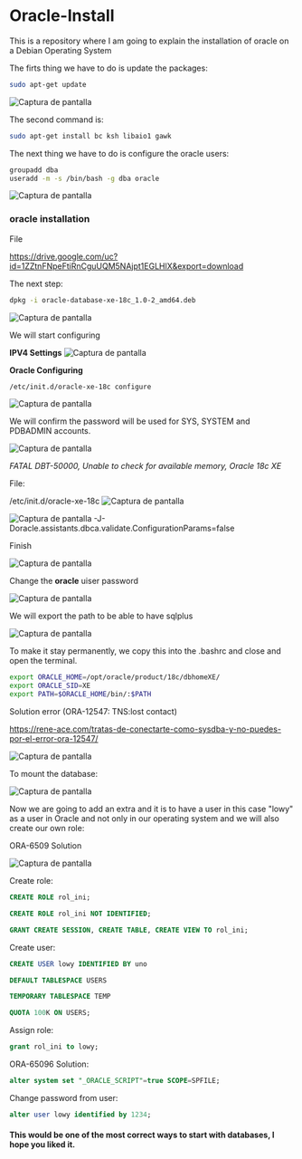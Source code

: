 # Oracle-Install
This is a repository where I am going to explain the installation of oracle on a Debian Operating System

The firts thing we have to do is update the packages:

``` bash
sudo apt-get update
```
![Captura de pantalla](https://raw.githubusercontent.com/Lowyy12/Oracle-Install/main/fotos/Screenshot_20231102_134917.png)

The second command is: 
``` bash
sudo apt-get install bc ksh libaio1 gawk
```

The next thing we have to do is configure the oracle users:

```bash
groupadd dba
useradd -m -s /bin/bash -g dba oracle
```

![Captura de pantalla](https://raw.githubusercontent.com/Lowyy12/Oracle-Install/main/fotos/Screenshot_20231102_135136.png)

### oracle installation

File

https://drive.google.com/uc?id=1ZZtnFNpeFtiRnCguUQM5NAjpt1EGLHlX&export=download

The next step:

```bash
dpkg -i oracle-database-xe-18c_1.0-2_amd64.deb
```

![Captura de pantalla](https://raw.githubusercontent.com/Lowyy12/Oracle-Install/main/fotos/Screenshot_20231102_141919.png)

We will start configuring

__IPV4 Settings__
![Captura de pantalla](https://raw.githubusercontent.com/Lowyy12/Oracle-Install/main/fotos/Screenshot_20231102_142144.png)

**Oracle Configuring**

```bash
/etc/init.d/oracle-xe-18c configure
```

![Captura de pantalla](https://raw.githubusercontent.com/Lowyy12/Oracle-Install/main/fotos/Screenshot_20231102_143021.png)

We will confirm the password will be used for SYS, SYSTEM and PDBADMIN accounts.

![Captura de pantalla](https://raw.githubusercontent.com/Lowyy12/Oracle-Install/main/fotos/Screenshot_20231102_144752.png)

_FATAL DBT-50000, Unable to check for available memory, Oracle 18c XE_

File:

/etc/init.d/oracle-xe-18c
![Captura de pantalla](https://raw.githubusercontent.com/Lowyy12/Oracle-Install/main/fotos/Screenshot_20231102_145023.png)

![Captura de pantalla](https://raw.githubusercontent.com/Lowyy12/Oracle-Install/main/fotos/Screenshot_20231102_145109.png)
-J-Doracle.assistants.dbca.validate.ConfigurationParams=false

Finish

![Captura de pantalla](https://raw.githubusercontent.com/Lowyy12/Oracle-Install/main/fotos/Screenshot_20231102_145407.png)

Change the **oracle** uiser password

![Captura de pantalla](https://raw.githubusercontent.com/Lowyy12/Oracle-Install/main/fotos/Screenshot_20231102_145611.png)

We will export the path to be able to have sqlplus

![Captura de pantalla](https://raw.githubusercontent.com/Lowyy12/Oracle-Install/main/fotos/Screenshot_20231102_145936.png)

To make it stay permanently, we copy this into the .bashrc and close and open the terminal.

``` bash
export ORACLE_HOME=/opt/oracle/product/18c/dbhomeXE/  
export ORACLE_SID=XE  
export PATH=$ORACLE_HOME/bin/:$PATH
```

Solution error (ORA-12547: TNS:lost contact) 

https://rene-ace.com/tratas-de-conectarte-como-sysdba-y-no-puedes-por-el-error-ora-12547/

![Captura de pantalla](https://raw.githubusercontent.com/Lowyy12/Oracle-Install/main/fotos/Screenshot_20231102_235801.png)


To mount the database:

![Captura de pantalla](https://raw.githubusercontent.com/Lowyy12/Oracle-Install/main/fotos/Screenshot_20231103_003922.png)

Now we are going to add an extra and it is to have a user in this case "lowy" as a user in Oracle and not only in our operating system and we will also create our own role:


ORA-6509 Solution

![Captura de pantalla](https://raw.githubusercontent.com/Lowyy12/Oracle-Install/main/fotos/Screenshot_20231103_005024.png)

Create role:

```sql
CREATE ROLE rol_ini;

CREATE ROLE rol_ini NOT IDENTIFIED;

GRANT CREATE SESSION, CREATE TABLE, CREATE VIEW TO rol_ini;
```

Create user:

```sql
CREATE USER lowy IDENTIFIED BY uno

DEFAULT TABLESPACE USERS

TEMPORARY TABLESPACE TEMP

QUOTA 100K ON USERS;
```

Assign role:

```sql
grant rol_ini to lowy;
```

ORA-65096 Solution:

```sql
alter system set "_ORACLE_SCRIPT"=true SCOPE=SPFILE;
```


Change password from user:

```sql
alter user lowy identified by 1234;
```

#### This would be one of the most correct ways to start with databases, I hope you liked it.

